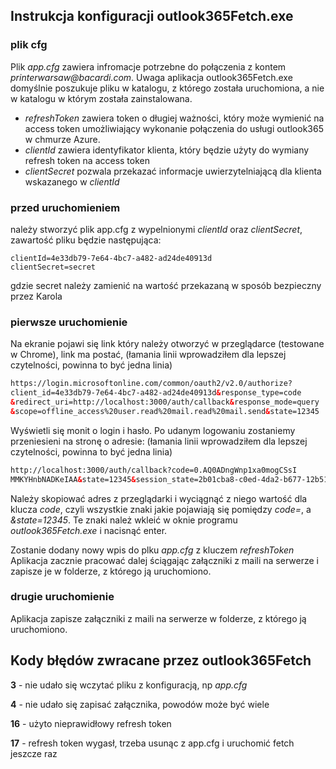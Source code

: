 ## Instrukcja konfiguracji outlook365Fetch.exe
### plik cfg
Plik _app.cfg_ zawiera infromacje potrzebne do połączenia z kontem _printerwarsaw@bacardi.com_. Uwaga aplikacja outlook365Fetch.exe domyślnie poszukuje pliku w katalogu,
z którego została uruchomiona, a nie w katalogu w którym została zainstalowana.
* _refreshToken_ zawiera token o długiej ważności, który może wymienić na access token umożliwiający wykonanie połączenia do usługi outlook365 w chmurze Azure.
* _clientId_ zawiera identyfikator klienta, który będzie użyty do wymiany refresh token na access token
* _clientSecret_ pozwala przekazać informacje uwierzytelniającą dla klienta wskazanego w _clientId_


### przed uruchomieniem
należy stworzyć plik app.cfg z wypelnionymi _clientId_ oraz _clientSecret_, zawartość pliku będzie następująca:
```
clientId=4e33db79-7e64-4bc7-a482-ad24de40913d
clientSecret=secret
```
gdzie secret należy zamienić na wartość przekazaną w sposób bezpieczny przez Karola


### pierwsze uruchomienie
Na ekranie pojawi się link który należy otworzyć w przeglądarce (testowane w Chrome), link ma postać,
(łamania linii wprowadziłem dla lepszej czytelności, powinna to być jedna linia)
```html
https://login.microsoftonline.com/common/oauth2/v2.0/authorize?
client_id=4e33db79-7e64-4bc7-a482-ad24de40913d&response_type=code
&redirect_uri=http://localhost:3000/auth/callback&response_mode=query
&scope=offline_access%20user.read%20mail.read%20mail.send&state=12345
```

Wyświetli się monit o login i hasło. Po udanym logowaniu zostaniemy przeniesieni na stronę o adresie:
(łamania linii wprowadziłem dla lepszej czytelności, powinna to być jedna linia)
```html
http://localhost:3000/auth/callback?code=0.AQ0ADngWnp1xa0mogCSsI
MMKYHnbNADKeIAA&state=12345&session_state=2b01cba8-c0ed-4da2-b677-12b5108dcb84#

```

Należy skopiować adres z przeglądarki i wyciągnąć z niego wartość dla klucza _code_, czyli wszystkie znaki jakie pojawiają się
pomiędzy _code=_, a _&state=12345_. Te znaki należ wkleić w oknie programu _outlook365Fetch.exe_ i nacisnąć enter.

Zostanie dodany nowy wpis do plku _app.cfg_ z kluczem _refreshToken_
Aplikacja zacznie pracować dalej ściągając załączniki z maili na serwerze i zapisze je w folderze, z którego ją uruchomiono.


### drugie uruchomienie
Aplikacja zapisze załączniki z maili na serwerze w folderze, z którego ją uruchomiono.

## Kody błędów zwracane przez outlook365Fetch
__3__ - nie udało się wczytać pliku z konfiguracją, np _app.cfg_

__4__ - nie udało się zapisać załącznika, powodów może być wiele

__16__ - użyto nieprawidłowy refresh token

__17__ - refresh token wygasł, trzeba usunąc z app.cfg i uruchomić fetch jeszcze raz


